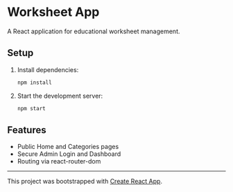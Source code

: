 # Worksheet App

A React application for educational worksheet management.

## Setup

1. Install dependencies:
   ```bash
   npm install
   ```
2. Start the development server:
   ```bash
   npm start
   ```

## Features
- Public Home and Categories pages
- Secure Admin Login and Dashboard
- Routing via react-router-dom

---

This project was bootstrapped with [Create React App](https://github.com/facebook/create-react-app). 